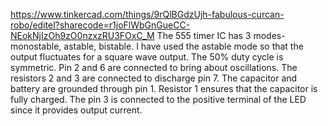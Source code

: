 https://www.tinkercad.com/things/9rQlBGdzUjh-fabulous-curcan-robo/editel?sharecode=r1joFlWbGnGueCC-NEokNjIzOh9zO0nzxzRU3FOxC_M
The 555 timer IC has 3 modes- monostable, astable, bistable. I have used the astable mode so that the output fluctuates for a square wave output.
The 50% duty cycle is symmetric.
Pin 2 and 6 are connected to bring about oscillations.
The resistors 2 and 3 are connected to discharge pin 7.
The capacitor and battery are grounded through pin 1.
Resistor 1 ensures that the capacitor is fully charged.
The pin 3 is connected to the positive terminal of the LED since it provides output current.
